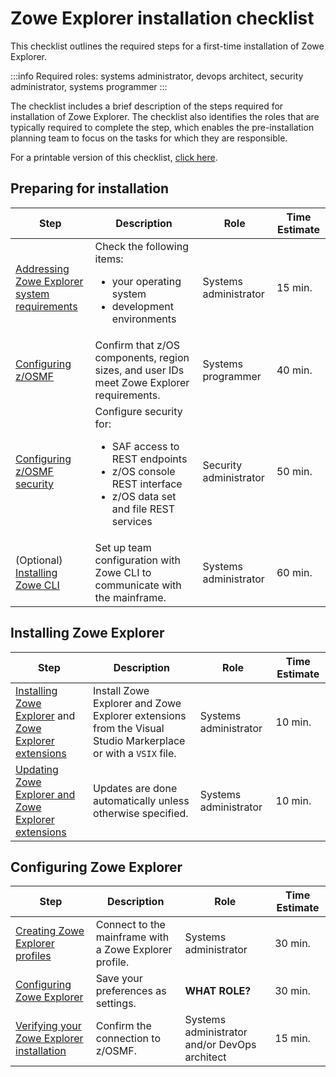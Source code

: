 # Zowe Explorer installation checklist

This checklist outlines the required steps for a first-time installation of Zowe Explorer.

:::info Required roles: systems administrator, devops architect, security administrator, systems programmer
:::

The checklist includes a brief description of the steps  required for installation of Zowe Explorer. The checklist also identifies the roles that are typically required to complete the step, which enables the pre-installation planning team to focus on the tasks for which they are responsible.

For a printable version of this checklist, <a href="/stable/Zowe_CLI_Installation_Checklist.xlsx" target="_blank">click here</a>.

## Preparing for installation

| Step        | Description | Role       | Time Estimate |
| ----------- | ----------- | ---------- | ------------- |
|[Addressing Zowe Explorer system requirements](../getting-started/ZE-system-reqs.md) | Check the following items: <ul><li>your operating system</li><li>development environments</li></ul> | Systems administrator | 15 min. |
| [Configuring z/OSMF](../user-guide/cli-install-configure-zosmf.md) | Confirm that z/OS components, region sizes, and user IDs meet Zowe Explorer requirements. | Systems programmer | 40 min. |
| [Configuring z/OSMF security](../user-guide/cli-install-configure-zosmf-security.md) | Configure security for: <ul><li>SAF access to REST endpoints</li><li>z/OS console REST interface</li><li>z/OS data set and file REST services</li></ul> | Security administrator| 50 min. |
| (Optional) [Installing Zowe CLI](../user-guide/cli-install-cli-checklist) | Set up team configuration with Zowe CLI to communicate with the mainframe. | Systems administrator | 60 min. |

## Installing Zowe Explorer

| Step        | Description | Role       | Time Estimate |
| ----------- | ----------- | ---------- | ------------- |
| [Installing Zowe Explorer](../user-guide/ze-install#installing-zowe-explorer) and [Zowe Explorer extensions](../user-guide/ze-install.md#installing-zowe-explorer-extensions) | Install Zowe Explorer and Zowe Explorer extensions from the Visual Studio Markerplace or with a `VSIX` file. | Systems administrator | 10 min. |
| [Updating Zowe Explorer and Zowe Explorer extensions](../user-guide/ze-install.md#updating-zowe-explorer-and-zowe-explorer-extensions) | Updates are done automatically unless otherwise specified. | Systems administrator | 10 min. |

## Configuring Zowe Explorer

| Step        | Description | Role       | Time Estimate |
| ----------- | ----------- | ---------- | ------------- |
| [Creating Zowe Explorer profiles](../user-guide/ze-profiles.md) | Connect to the mainframe with a Zowe Explorer profile. | Systems administrator | 30 min. |
| [Configuring Zowe Explorer](../user-guide/ze-install-configuring-ze) | Save your preferences as settings. | **WHAT ROLE?** | 30 min. |
| [Verifying your Zowe Explorer installation](../user-guide/ze-install-verify-your-installation.md) | Confirm the connection to z/OSMF. | Systems administrator and/or DevOps architect | 15 min. |
